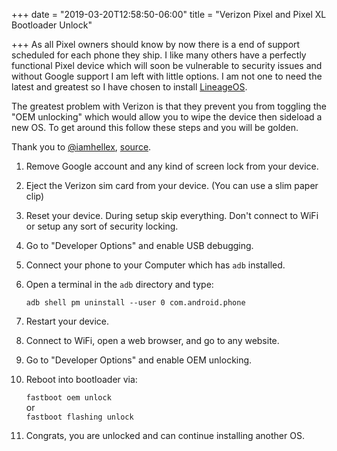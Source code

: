 +++
date = "2019-03-20T12:58:50-06:00"
title = "Verizon Pixel and Pixel XL Bootloader Unlock"

+++
As all Pixel owners should know by now there is a end of support scheduled for each phone they ship. I like many others have a perfectly functional Pixel device which will soon be vulnerable to security issues and without Google support I am left with little options. I am not one to need the latest and greatest so I have chosen to install [LineageOS](https://wiki.lineageos.org/devices/sailfish/install "LineageOS").

The greatest problem with Verizon is that they prevent you from toggling the "OEM unlocking" which would allow you to wipe the device then sideload a new OS. To get around this follow these steps and you will be golden.

Thank you to [@iamhellex](https://twitter.com/iamkellex "Kellen"), [source](https://www.droid-life.com/2018/05/28/verizon-pixel-xl-bootloader-unlock/).

 1. Remove Google account and any kind of screen lock from your device.
 2. Eject the Verizon sim card from your device. (You can use a slim paper clip)
 3. Reset your device. During setup skip everything. Don't connect to WiFi or setup any sort of security locking.
 4. Go to "Developer Options" and enable USB debugging.
 5. Connect your phone to your Computer which has `adb` installed.
 6. Open a terminal in the `adb` directory and type:  
      
    `adb shell pm uninstall --user 0 com.android.phone`
 7. Restart your device.
 8. Connect to WiFi, open a web browser, and go to any website.
 9. Go to "Developer Options" and enable OEM unlocking.
10. Reboot into bootloader via:  
      
    `fastboot oem unlock`  
    or  
    `fastboot flashing unlock`
11. Congrats, you are unlocked and can continue installing another OS.